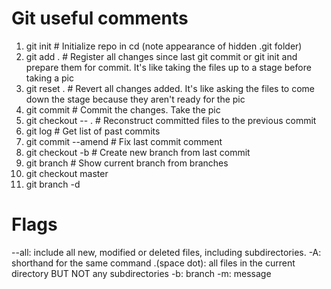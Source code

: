 # Git useful comments
1. git init  # Initialize repo in cd (note appearance of hidden .git folder)
2. git add .  # Register all changes since last git commit or git init and prepare them for commit. It's like taking
   the files up to a stage before taking a pic
3. git reset .  # Revert all changes added. It's like asking the files to come down the stage because they aren't ready for the pic
4. git commit  # Commit the changes. Take the pic
5. git checkout -- .  # Reconstruct committed files to the previous commit
6. git log  # Get list of past commits
7. git commit --amend  # Fix last commit comment
8. git checkout -b <branchname>  # Create new branch from last commit
9. git branch  # Show current branch from branches
10. git checkout master
11. git branch -d <branchname>

# Flags
--all: include all new, modified or deleted files, including subdirectories. -A: shorthand for the same command
 .(space dot): all files in the current directory BUT NOT any subdirectories
-b: branch
-m: message